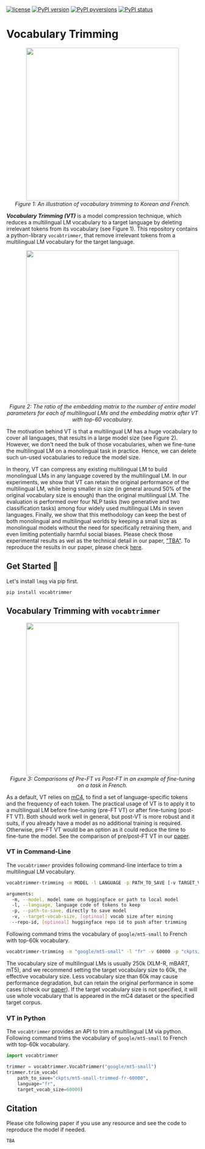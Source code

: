 [![license](https://img.shields.io/badge/License-MIT-brightgreen.svg)](https://github.com/asahi417/lm-vocab-trimming/blob/master/LICENSE)
[![PyPI version](https://badge.fury.io/py/vocabtrimmer.svg)](https://badge.fury.io/py/vocabtrimmer)
[![PyPI pyversions](https://img.shields.io/pypi/pyversions/vocabtrimmer.svg)](https://pypi.python.org/pypi/vocabtrimmer/)
[![PyPI status](https://img.shields.io/pypi/status/vocabtrimmer.svg)](https://pypi.python.org/pypi/vocabtrimmer/)

# Vocabulary Trimming

<p align="center">
  <img src="https://raw.githubusercontent.com/asahi417/lm-vocab-trimming/master/assets/overview.png" width="400">
  <br><em> Figure 1: An illustration of vocabulary trimming to Korean and French. </em>
</p>


***Vocabulary Trimming (VT)*** is a model compression technique, which reduces a multilingual LM vocabulary to a 
target language by deleting irrelevant tokens from its vocabulary (see Figure 1).
This repository contains a python-library `vocabtrimmer`, that remove irrelevant tokens from a multilingual LM vocabulary for the target language. 

<p align="center">
  <img src="https://raw.githubusercontent.com/asahi417/lm-vocab-trimming/master/assets/pie.png" width="400">
  <br><em> Figure 2: The ratio of the embedding matrix to the number of entire model parameters for each of multilingual LMs and the embedding matrix after VT with top-60 vocabulary. </em>
</p>

The motivation behind VT is that a multilingual LM has a huge vocabulary to cover all languages, that results in a large model size (see Figure 2). 
However, we don't need the bulk of those vocabularies, when we fine-tune the multilingual LM on a monolingual task in practice. Hence, 
we can delete such un-used vocabularies to reduce the model size.

In theory, VT can compress any existing multilingual LM to build monolingual LMs in any language covered by the multilingual LM. 
In our experiments, we show that VT can retain the original performance of the multilingual LM, while being smaller in size
(in general around 50% of the original vocabulary size is enough) than the original multilingual LM. 
The evaluation is performed over four NLP tasks (two generative and two classification tasks) among four widely used multilingual
LMs in seven languages. Finally, we show that this methodology can keep the best of both monolingual and multilingual 
worlds by keeping a small size as monolingual models without the need for specifically retraining them, and even 
limiting potentially harmful social biases. Please check those experimental results as wel as the technical detail in our paper,
["TBA"](paper-link). To reproduce the results in our paper, please check [here](https://github.com/asahi417/lm-vocab-trimmer/tree/main/experiments).


## Get Started 🚀

Let's install `lmqg` via pip first.
```shell
pip install vocabtrimmer
```

## Vocabulary Trimming with `vocabtrimmer`
<p align="center">
  <img src="https://raw.githubusercontent.com/asahi417/lm-vocab-trimming/master/assets/vt_type.png" width="400">
  <br><em> Figure 3: Comparisons of Pre-FT vs Post-FT in an example of fine-tuning on a task in French. </em>
</p>

As a default, VT relies on [mC4](https://huggingface.co/datasets/vocabtrimmer/mc4_validation), to find a set of language-specific 
tokens and the frequency of each token.
The practical usage of VT is to apply it to a multilingual LM before fine-tuning (pre-FT VT) or after fine-tuning (post-FT VT). 
Both should work well in general, but post-VT is more robust and it suits, if you already have a model as no additional training is required. 
Otherwise, pre-FT VT would be an option as it could reduce the time to fine-tune the model.
See the comparison of pre/post-FT VT in our [paper](paper-link).

### VT in Command-Line
The `vocabtrimmer` provides following command-line interface to trim a multilingual LM vocabulary.
```bash
vocabtrimmer-trimming -m MODEL -l LANGUAGE -p PATH_TO_SAVE [-v TARGET_VOCAB_SIZE] [--repo-id REPO_ID] 

arguments:
  -m, --model, model name on huggingface or path to local model
  -l, --language, language code of tokens to keep
  -p, --path-to-save, directly to save model
  -v, --target-vocab-size, [optinoal] vocab size after mining
  --repo-id, [optinoal] huggingface repo id to push after trimming
```
Following command trims the vocabulary of `google/mt5-small` to French with top-60k vocabulary. 
```bash
vocabtrimmer-trimming -m "google/mt5-small" -l "fr" -v 60000 -p "ckpts/mt5-small-trimmed-fr-60000"                       
```
The vocabulary size of multilingual LMs is usually 250k (XLM-R, mBART, mT5), and we recommend setting the target vocabulary size to 60k, 
the effective vocabulary size. Less vocabulary size than 60k may cause performance degradation, but can retain the original performance in some cases 
(check our [paper](paper-link)). If the target vocabulary size is not specified, it will use whole vocabulary that is appeared in the mC4 dataset or the specified target corpus.

### VT in Python
The `vocabtrimmer` provides an API to trim a multilingual LM via python.
Following command trims the vocabulary of `google/mt5-small` to French with top-60k vocabulary.
```python
import vocabtrimmer

trimmer = vocabtrimmer.VocabTrimmer("google/mt5-small")
trimmer.trim_vocab(
    path_to_save="ckpts/mt5-small-trimmed-fr-60000",
    language="fr",
    target_vocab_size=60000)
```

## Citation
Please cite following paper if you use any resource and see the code to reproduce the model if needed.

```
TBA
```